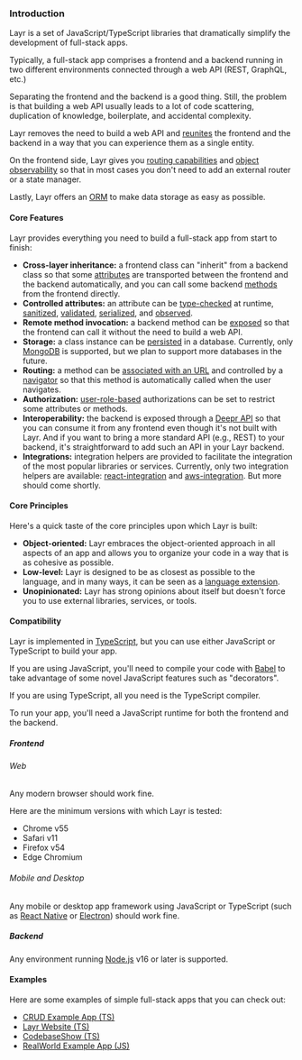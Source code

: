 ### Introduction

Layr is a set of JavaScript/TypeScript libraries that dramatically simplify the development of full-stack apps.

Typically, a full-stack app comprises a frontend and a backend running in two different environments connected through a web API (REST, GraphQL, etc.)

Separating the frontend and the backend is a good thing. Still, the problem is that building a web API usually leads to a lot of code scattering, duplication of knowledge, boilerplate, and accidental complexity.

Layr removes the need to build a web API and [reunites](https://dev.to/mvila/good-bye-web-apis-2bel) the frontend and the backend in a way that you can experience them as a single entity.

On the frontend side, Layr gives you [routing capabilities](https://layrjs.com/docs/v2/reference/routable) and [object observability](https://layrjs.com/docs/v2/reference/observable) so that in most cases you don't need to add an external router or a state manager.

Lastly, Layr offers an [ORM](https://layrjs.com/docs/v2/reference/storable) to make data storage as easy as possible.

#### Core Features

Layr provides everything you need to build a full-stack app from start to finish:

- **Cross-layer inheritance:** a frontend class can "inherit" from a backend class so that some [attributes](https://layrjs.com/docs/v2/reference/attribute) are transported between the frontend and the backend automatically, and you can call some backend [methods](https://layrjs.com/docs/v2/reference/method) from the frontend directly.
- **Controlled attributes:** an attribute can be [type-checked](https://layrjs.com/docs/v2/reference/value-type) at runtime, [sanitized](https://layrjs.com/docs/v2/reference/sanitizer), [validated](https://layrjs.com/docs/v2/reference/validator), [serialized](https://layrjs.com/docs/v2/reference/component#serialization), and [observed](https://layrjs.com/docs/v2/reference/observable).
- **Remote method invocation:** a backend method can be [exposed](https://layrjs.com/docs/v2/reference/component#expose-decorator) so that the frontend can call it without the need to build a web API.
- **Storage:** a class instance can be [persisted](https://layrjs.com/docs/v2/reference/storable) in a database. Currently, only [MongoDB](https://www.mongodb.com/) is supported, but we plan to support more databases in the future.
- **Routing:** a method can be [associated with an URL](https://layrjs.com/docs/v2/reference/routable) and controlled by a [navigator](https://layrjs.com/docs/v2/reference/navigator) so that this method is automatically called when the user navigates.
- **Authorization:** [user-role-based](https://layrjs.com/docs/v2/reference/with-roles) authorizations can be set to restrict some attributes or methods.
- **Interoperability:** the backend is exposed through a [Deepr API](https://deepr.io) so that you can consume it from any frontend even though it's not built with Layr. And if you want to bring a more standard API (e.g., REST) to your backend, it's straightforward to add such an API in your Layr backend.
- **Integrations:** integration helpers are provided to facilitate the integration of the most popular libraries or services. Currently, only two integration helpers are available: [react-integration](https://layrjs.com/docs/v2/reference/react-integration) and [aws-integration](https://layrjs.com/docs/v2/reference/aws-integration). But more should come shortly.

#### Core Principles

Here's a quick taste of the core principles upon which Layr is built:

- **Object-oriented:** Layr embraces the object-oriented approach in all aspects of an app and allows you to organize your code in a way that is as cohesive as possible.
- **Low-level:** Layr is designed to be as closest as possible to the language, and in many ways, it can be seen as a [language extension](https://layrjs.com/blog/articles/Getting-the-Right-Level-of-Generalization-7xpk37).
- **Unopinionated:** Layr has strong opinions about itself but doesn't force you to use external libraries, services, or tools.

#### Compatibility

Layr is implemented in [TypeScript](https://www.typescriptlang.org/), but you can use either JavaScript or TypeScript to build your app.

If you are using JavaScript, you'll need to compile your code with [Babel](https://babeljs.io/) to take advantage of some novel JavaScript features such as "decorators".

If you are using TypeScript, all you need is the TypeScript compiler.

To run your app, you'll need a JavaScript runtime for both the frontend and the backend.

##### Frontend

###### Web

Any modern browser should work fine.

Here are the minimum versions with which Layr is tested:

- Chrome v55
- Safari v11
- Firefox v54
- Edge Chromium

###### Mobile and Desktop

Any mobile or desktop app framework using JavaScript or TypeScript (such as [React Native](https://reactnative.dev/) or [Electron](https://www.electronjs.org/)) should work fine.

##### Backend

Any environment running [Node.js](https://nodejs.org/) v16 or later is supported.

#### Examples

Here are some examples of simple full-stack apps that you can check out:

- [CRUD Example App (TS)](https://github.com/layrjs/crud-example-app-ts-boostr)
- [Layr Website (TS)](https://github.com/layrjs/layr/tree/master/website)
- [CodebaseShow (TS)](https://github.com/codebaseshow/codebaseshow)
- [RealWorld Example App (JS)](https://github.com/layrjs/react-layr-realworld-example-app)
